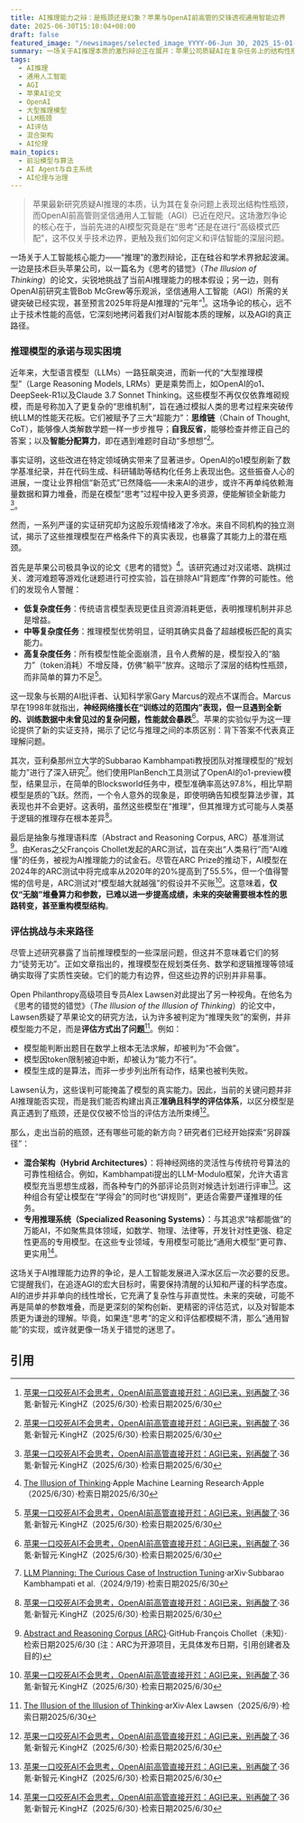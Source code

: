 ```yaml
---
title: AI推理能力之辩：是瓶颈还是幻象？苹果与OpenAI前高管的交锋透视通用智能边界
date: 2025-06-30T15:10:04+08:00
draft: false
featured_image: "/newsimages/selected_image_YYYY-06-Jun 30, 2025_15-01-09-253.jpg"
summary: 一场关于AI推理本质的激烈辩论正在展开：苹果公司质疑AI在复杂任务上的结构性瓶颈，认为其改进是“高级模式匹配”的幻象，而OpenAI前高管则坚信AGI已近在眼前。这不仅促使研究者重新审视AI的评估方法和智能的定义，也推动着行业探索混合架构和专用系统等多元化发展路径，以期实现更稳健、更透明的通用智能。
tags: 
  - AI推理
  - 通用人工智能
  - AGI
  - 苹果AI论文
  - OpenAI
  - 大型推理模型
  - LLM瓶颈
  - AI评估
  - 混合架构
  - AI伦理
main_topics: 
  - 前沿模型与算法
  - AI Agent与自主系统
  - AI伦理与治理
---
```


> 苹果最新研究质疑AI推理的本质，认为其在复杂问题上表现出结构性瓶颈，而OpenAI前高管则坚信通用人工智能（AGI）已近在咫尺。这场激烈争论的核心在于，当前先进的AI模型究竟是在“思考”还是在进行“高级模式匹配”，这不仅关乎技术边界，更触及我们如何定义和评估智能的深层问题。

一场关于人工智能核心能力——“推理”的激烈辩论，正在硅谷和学术界掀起波澜。一边是技术巨头苹果公司，以一篇名为《思考的错觉》（_The Illusion of Thinking_）的论文，尖锐地挑战了当前AI推理能力的根本假设；另一边，则有OpenAI前研究主管Bob McGrew等乐观派，坚信通用人工智能（AGI）所需的关键突破已经实现，甚至预言2025年将是AI推理的“元年”[^1]。这场争论的核心，远不止于技术性能的高低，它深刻地拷问着我们对AI智能本质的理解，以及AGI的真正路径。

### 推理模型的承诺与现实困境

近年来，大型语言模型（LLMs）一路狂飙突进，而新一代的“大型推理模型”（Large Reasoning Models, LRMs）更是乘势而上，如OpenAI的o1、DeepSeek-R1以及Claude 3.7 Sonnet Thinking。这些模型不再仅仅依靠堆砌规模，而是号称加入了更复杂的“思维机制”，旨在通过模拟人类的思考过程来突破传统LLM的性能天花板。它们被赋予了三大“超能力”：**思维链**（Chain of Thought, CoT），能够像人类解数学题一样一步步推导；**自我反省**，能够检查并修正自己的答案；以及**智能分配算力**，即在遇到难题时自动“多想想”[^1]。

事实证明，这些改进在特定领域确实带来了显著进步。OpenAI的o1模型刷新了数学基准纪录，并在代码生成、科研辅助等结构化任务上表现出色。这些振奋人心的进展，一度让业界相信“新范式”已然降临——未来AI的进步，或许不再单纯依赖海量数据和算力堆叠，而是在模型“思考”过程中投入更多资源，便能解锁全新能力[^1]。

然而，一系列严谨的实证研究却为这股乐观情绪泼了冷水。来自不同机构的独立测试，揭示了这些推理模型在严格条件下的真实表现，也暴露了其能力上的潜在瓶颈。

首先是苹果公司极具争议的论文《思考的错觉》[^2]。该研究通过对汉诺塔、跳棋过关、渡河难题等游戏化谜题进行可控实验，旨在排除AI“背题库”作弊的可能性。他们的发现令人警醒：
*   **低复杂度任务**：传统语言模型表现更佳且资源消耗更低，表明推理机制并非总是增益。
*   **中等复杂度任务**：推理模型优势明显，证明其确实具备了超越模板匹配的真实能力。
*   **高复杂度任务**：所有模型性能全面崩溃，且令人费解的是，模型投入的“脑力”（token消耗）不增反降，仿佛“躺平”放弃。这暗示了深层的结构性瓶颈，而非简单的算力不足[^1]。

这一现象与长期的AI批评者、认知科学家Gary Marcus的观点不谋而合。Marcus早在1998年就指出，**神经网络擅长在“训练过的范围内”表现，但一旦遇到全新的、训练数据中未曾见过的复杂问题，性能就会暴跌**[^1]。苹果的实验似乎为这一理论提供了新的实证支持，揭示了记忆与推理之间的本质区别：背下答案不代表真正理解问题。

其次，亚利桑那州立大学的Subbarao Kambhampati教授团队对推理模型的“规划能力”进行了深入研究[^3]。他们使用PlanBench工具测试了OpenAI的o1-preview模型，结果显示，在简单的Blocksworld任务中，模型准确率高达97.8%，相比早期模型是质的飞跃。然而，一个令人意外的现象是，即使明确告知模型算法步骤，其表现也并不会更好。这表明，虽然这些模型在“推理”，但其推理方式可能与人类基于逻辑的推理存在根本差异[^1]。

最后是抽象与推理语料库（Abstract and Reasoning Corpus, ARC）基准测试[^4]。由Keras之父François Chollet发起的ARC测试，旨在突出“人类易行”而“AI难懂”的任务，被视为AI推理能力的试金石。尽管在ARC Prize的推动下，AI模型在2024年的ARC测试中将完成率从2020年的20%提高到了55.5%，但一个值得警惕的信号是，ARC测试对“模型越大就越强”的假设并不买账[^1]。这意味着，**仅仅“无脑”堆叠算力和参数，已难以进一步提高成绩，未来的突破需要根本性的思路转变，甚至重构模型结构**。

### 评估挑战与未来路径

尽管上述研究暴露了当前推理模型的一些深层问题，但这并不意味着它们的努力“徒劳无功”。正如文章指出的，推理模型在规划类任务、数学和逻辑推理等领域确实取得了实质性突破。它们的能力有边界，但这些边界的识别并非易事。

Open Philanthropy高级项目专员Alex Lawsen对此提出了另一种视角。在他名为《思考的错觉的错觉》（_The Illusion of the Illusion of Thinking_）的论文中，Lawsen质疑了苹果论文的研究方法，认为许多被判定为“推理失败”的案例，并非模型能力不足，而是**评估方式出了问题**[^5]。例如：
*   模型能判断出题目在数学上根本无法求解，却被判为“不会做”。
*   模型因token限制被迫中断，却被认为“能力不行”。
*   模型生成的是算法，而非一步步列出所有动作，结果也被判失败。

Lawsen认为，这些误判可能掩盖了模型的真实能力。因此，当前的关键问题并非AI推理能否实现，而是我们能否构建出真正**准确且科学的评估体系**，以区分模型是真正遇到了瓶颈，还是仅仅被不恰当的评估方法所束缚[^1]。

那么，走出当前的瓶颈，还有哪些可能的新方向？研究者们已经开始探索“另辟蹊径”：
*   **混合架构（Hybrid Architectures）**：将神经网络的灵活性与传统符号算法的可靠性相结合。例如，Kambhampati提出的LLM-Modulo框架，允许大语言模型充当思想生成器，而各种专门的外部评论员则对候选计划进行评审[^1]。这种组合有望让模型在“学得会”的同时也“讲规则”，更适合需要严谨推理的任务。
*   **专用推理系统（Specialized Reasoning Systems）**：与其追求“啥都能做”的万能AI，不如聚焦具体领域，如数学、物理、法律等，开发针对性更强、稳定性更高的专用模型。在这些专业领域，专用模型可能比“通用大模型”更可靠、更实用[^1]。

这场关于AI推理能力边界的争论，是人工智能发展进入深水区后一次必要的反思。它提醒我们，在追逐AGI的宏大目标时，需要保持清醒的认知和严谨的科学态度。AI的进步并非单向的线性增长，它充满了复杂性与非直觉性。未来的突破，可能不再是简单的参数堆叠，而是更深刻的架构创新、更精密的评估范式，以及对智能本质更为谦逊的理解。毕竟，如果连“思考”的定义和评估都模糊不清，那么“通用智能”的实现，或许就更像一场关于错觉的迷思了。

## 引用

[^1]: [苹果一口咬死AI不会思考，OpenAI前高管直接开怼：AGI已来，别再酸了](https://www.36kr.com/p/3358451448104968)·36氪·新智元·KingHZ（2025/6/30）·检索日期2025/6/30
[^2]: [The Illusion of Thinking](https://ml-site.cdn-apple.com/papers/the-illusion-of-thinking.pdf)·Apple Machine Learning Research·Apple（2025/6/30）·检索日期2025/6/30
[^3]: [LLM Planning: The Curious Case of Instruction Tuning](https://www.arxiv.org/abs/2409.13373)·arXiv·Subbarao Kambhampati et al.（2024/9/19）·检索日期2025/6/30
[^4]: [Abstract and Reasoning Corpus (ARC)](https://github.com/fchollet/ARC)·GitHub·François Chollet（未知）·检索日期2025/6/30 (注：ARC为开源项目，无具体发布日期，引用创建者及目的)
[^5]: [The Illusion of the Illusion of Thinking](https://arxiv.org/abs/2506.09250v2)·arXiv·Alex Lawsen（2025/6/9）·检索日期2025/6/30
